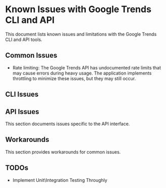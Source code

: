 # Known Issues with Google Trends CLI and API

This document lists known issues and limitations with the Google Trends CLI and API tools.

## Common Issues

- Rate limiting: The Google Trends API has undocumented rate limits that may cause errors during heavy usage. The application implements throttling to minimize these issues, but they may still occur.

## CLI Issues

## API Issues

This section documents issues specific to the API interface.

## Workarounds

This section provides workarounds for common issues. 

## TODOs

- Implement Unit\Integration Testing Throughly